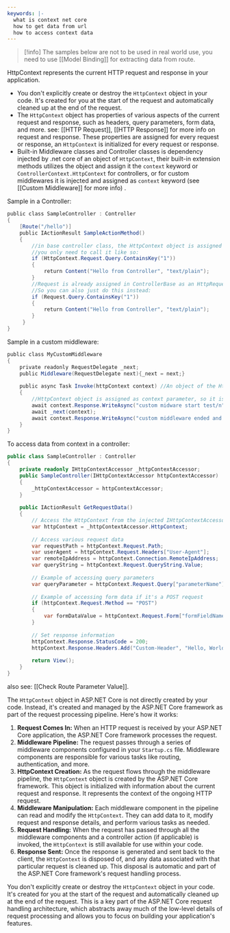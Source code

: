 ```yaml
---
keywords: |-
  what is context net core
  how to get data from url
  how to access context data
---
```

>[!info]
>The samples below are not to be used in real world use, you need to use [[Model Binding]] for extracting data from route.

HttpContext represents the current HTTP request and response in your application. 
- You don't explicitly create or destroy the `HttpContext` object in your code. It's created for you at the start of the request and automatically cleaned up at the end of the request.
- The `HttpContext` object has properties of various aspects of the current request and response, such as headers, query parameters, form data, and more.  see: [[HTTP Request]], [[HTTP Response]] for more info on request and response. These properties are assigned for every request or response, an `HttpContext` is initialized for every request or response.
- Built-in Middleware classes and Controller classes is dependency injected by .net core of an object of `HttpContext`, their built-in extension methods utilizes the object and assign it the `context` keyword or `ControllerContext.HttpContext` for controllers, or for custom middlewares it is injected and assigned as `context` keyword (see [[Custom Middleware]] for more info) .

Sample in a Controller:
```c#
public class SampleController : Controller
{
    [Route("/hello")]
    public IActionResult SampleActionMethod()
	{
		//in base controller class, the HttpContext object is assigned in HttpContext.
		//you only need to call it like so:
		if (HttpContext.Request.Query.ContainsKey("1"))
		{
			return Content("Hello from Controller", "text/plain");
		}
		//Request is already assigned in ControllerBase as an HttpRequest Type from HttpContext.
		//So you can also just do this instead:
		if (Request.Query.ContainsKey("1"))
		{
			return Content("Hello from Controller", "text/plain");
		}
	 }
}
```
Sample in a custom middleware:
```c#
public class MyCustomMiddleware
{
	private readonly RequestDelegate _next;
	public Middleware(RequestDelegate next){_next = next;}
	
	public async Task Invoke(httpContext context) //An object of the HttpContext is injected here
	{
		//HttpContext object is assigned as context parameter, so it is used like so:
		await context.Response.WriteAsync("custom midware start test/n");
		await _next(context);
		await context.Response.WriteAsync("custom middleware ended and passed on/n");
	}
}
```
To access data from context in a controller:
```c#
public class SampleController : Controller
{
    private readonly IHttpContextAccessor _httpContextAccessor;
    public SampleController(IHttpContextAccessor httpContextAccessor)
    {
        _httpContextAccessor = httpContextAccessor;
    }
    
    public IActionResult GetRequestData()
    {
        // Access the HttpContext from the injected IHttpContextAccessor
        var httpContext = _httpContextAccessor.HttpContext;
        
        // Access various request data
        var requestPath = httpContext.Request.Path;
        var userAgent = httpContext.Request.Headers["User-Agent"];
        var remoteIpAddress = httpContext.Connection.RemoteIpAddress;
        var queryString = httpContext.Request.QueryString.Value;
        
        // Example of accessing query parameters
        var queryParameter = httpContext.Request.Query["parameterName"];
        
        // Example of accessing form data if it's a POST request
        if (httpContext.Request.Method == "POST")
        {
            var formDataValue = httpContext.Request.Form["formFieldName"];
        }
        
        // Set response information
        httpContext.Response.StatusCode = 200;
        httpContext.Response.Headers.Add("Custom-Header", "Hello, World!");
        
        return View();
    }
}
```
also see: [[Check Route Parameter Value]].

The `HttpContext` object in ASP.NET Core is not directly created by your code. Instead, it's created and managed by the ASP.NET Core framework as part of the request processing pipeline. Here's how it works:
1. **Request Comes In:** When an HTTP request is received by your ASP.NET Core application, the ASP.NET Core framework processes the request.
2. **Middleware Pipeline:** The request passes through a series of middleware components configured in your `Startup.cs` file. Middleware components are responsible for various tasks like routing, authentication, and more.
3. **HttpContext Creation:** As the request flows through the middleware pipeline, the `HttpContext` object is created by the ASP.NET Core framework. This object is initialized with information about the current request and response. It represents the context of the ongoing HTTP request.
4. **Middleware Manipulation:** Each middleware component in the pipeline can read and modify the `HttpContext`. They can add data to it, modify request and response details, and perform various tasks as needed.
5. **Request Handling:** When the request has passed through all the middleware components and a controller action (if applicable) is invoked, the `HttpContext` is still available for use within your code.
6. **Response Sent:** Once the response is generated and sent back to the client, the `HttpContext` is disposed of, and any data associated with that particular request is cleaned up. This disposal is automatic and part of the ASP.NET Core framework's request handling process.

You don't explicitly create or destroy the `HttpContext` object in your code. It's created for you at the start of the request and automatically cleaned up at the end of the request. This is a key part of the ASP.NET Core request handling architecture, which abstracts away much of the low-level details of request processing and allows you to focus on building your application's features.


